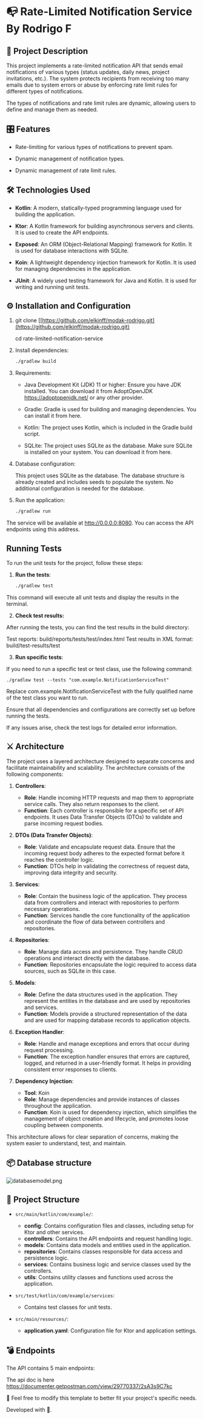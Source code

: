 # 📭 Rate-Limited Notification Service By Rodrigo F

## 📄 Project Description

This project implements a rate-limited notification API that sends email notifications of various types (status updates, daily news, project invitations, etc.). The system protects recipients from receiving too many emails due to system errors or abuse by enforcing rate limit rules for different types of notifications.

The types of notifications and rate limit rules are dynamic, allowing users to define and manage them as needed.

## 🎛️ Features
- Rate-limiting for various types of notifications to prevent spam.


- Dynamic management of notification types.


- Dynamic management of rate limit rules.

## 🛠️ Technologies Used

- **Kotlin**: A modern, statically-typed programming language used for building the application.


- **Ktor**: A Kotlin framework for building asynchronous servers and clients. It is used to create the API endpoints.


- **Exposed**: An ORM (Object-Relational Mapping) framework for Kotlin. It is used for database interactions with SQLite.


- **Koin**: A lightweight dependency injection framework for Kotlin. It is used for managing dependencies in the application.


- **JUnit**: A widely used testing framework for Java and Kotlin. It is used for writing and running unit tests.


## ⚙️ Installation and Configuration

1. git clone [[https://github.com/elkinff/modak-rodrigo.git](https://github.com/elkinff/modak-rodrigo.git)

    cd rate-limited-notification-service


2. Install dependencies: 
    ```sh
    ./gradlew build

3. Requirements:

   * Java Development Kit (JDK) 11 or higher: Ensure you have JDK installed. You can download it from AdoptOpenJDK https://adoptopenjdk.net/ or any other provider.
   

   * Gradle: Gradle is used for building and managing dependencies. You can install it from here.

   
   * Kotlin: The project uses Kotlin, which is included in the Gradle build script.

   
   * SQLite: The project uses SQLite as the database. Make sure SQLite is installed on your system. You can download it from here.


4. Database configuration:

   This project uses SQLite as the database. The database structure is already created and includes seeds to populate the system. No additional configuration is needed for the database.


5. Run the application:

    ```sh
   ./gradlew run

  The service will be available at http://0.0.0.0:8080. You can access the API endpoints using this address.
    
## Running Tests

To run the unit tests for the project, follow these steps:

1. **Run the tests**:
   ```sh
   ./gradlew test

This command will execute all unit tests and display the results in the terminal.

2. **Check test results:**

After running the tests, you can find the test results in the build directory:

Test reports: build/reports/tests/test/index.html
Test results in XML format: build/test-results/test


3. **Run specific tests**:

If you need to run a specific test or test class, use the following command:

    
    ./gradlew test --tests "com.example.NotificationServiceTest"


Replace com.example.NotificationServiceTest with the fully qualified name of the test class you want to run.

Ensure that all dependencies and configurations are correctly set up before running the tests. 

If any issues arise, check the test logs for detailed error information.

## ⚔️ Architecture

The project uses a layered architecture designed to separate concerns and facilitate maintainability and scalability. The architecture consists of the following components:

1. **Controllers**:
    - **Role**: Handle incoming HTTP requests and map them to appropriate service calls. They also return responses to the client.
    - **Function**: Each controller is responsible for a specific set of API endpoints. It uses Data Transfer Objects (DTOs) to validate and parse incoming request bodies.


2. **DTOs (Data Transfer Objects)**:
    - **Role**: Validate and encapsulate request data. Ensure that the incoming request body adheres to the expected format before it reaches the controller logic.
    - **Function**: DTOs help in validating the correctness of request data, improving data integrity and security.


3. **Services**:
    - **Role**: Contain the business logic of the application. They process data from controllers and interact with repositories to perform necessary operations.
    - **Function**: Services handle the core functionality of the application and coordinate the flow of data between controllers and repositories.


4. **Repositories**:
    - **Role**: Manage data access and persistence. They handle CRUD operations and interact directly with the database.
    - **Function**: Repositories encapsulate the logic required to access data sources, such as SQLite in this case.


5. **Models**:
    - **Role**: Define the data structures used in the application. They represent the entities in the database and are used by repositories and services.
    - **Function**: Models provide a structured representation of the data and are used for mapping database records to application objects.


6. **Exception Handler**:
    - **Role**: Handle and manage exceptions and errors that occur during request processing.
    - **Function**: The exception handler ensures that errors are captured, logged, and returned in a user-friendly format. It helps in providing consistent error responses to clients.



7. **Dependency Injection**:
    - **Tool**: Koin
    - **Role**: Manage dependencies and provide instances of classes throughout the application.
    - **Function**: Koin is used for dependency injection, which simplifies the management of object creation and lifecycle, and promotes loose coupling between components.

This architecture allows for clear separation of concerns, making the system easier to understand, test, and maintain.


## 📦 Database structure

![databasemodel.png](databasemodel.png)


## 🪩 Project Structure

- `src/main/kotlin/com/example/`:
   - **config**: Contains configuration files and classes, including setup for Ktor and other services.
   - **controllers**: Contains the API endpoints and request handling logic.
   - **models**: Contains data models and entities used in the application.
   - **repositories**: Contains classes responsible for data access and persistence logic.
   - **services**: Contains business logic and service classes used by the controllers.
   - **utils**: Contains utility classes and functions used across the application.



- `src/test/kotlin/com/example/services`:
   - Contains test classes for unit tests.


- `src/main/resources/`:
   - **application.yaml**: Configuration file for Ktor and application settings.

## 💣 Endpoints
The API contains 5 main endpoints:

The api doc is here https://documenter.getpostman.com/view/29770337/2sA3s9C7kc


📝 Feel free to modify this template to better fit your project's specific needs. 

Developed with 🖤.
